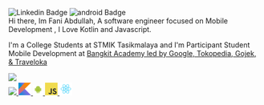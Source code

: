 ![Linkedin Badge](https://img.shields.io/badge/-faniabdullah-blue?style=flat-square&logo=Linkedin&logoColor=white&link=https://www.linkedin.com/in/fani-abdullah/)
![android Badge](https://img.shields.io/badge/Android-blue?style=flat-square&logo=android&logoColor=white&link=https://github.com/faniabdullah)
<br/>
Hi there, Im Fani Abdullah, A software engineer focused on 
Mobile Development , I Love Kotlin and Javascript.
<br />

I'm a College Students at STMIK Tasikmalaya and I'm Participant Student Mobile Development at 
[Bangkit Academy led by Google, Tokopedia, Gojek, & Traveloka](https://grow.google/intl/id_id/bangkit/)


<a href="">
        <img align="" height='130px' src="https://github-readme-stats.vercel.app/api?username=faniabdullah&hide_title=true&show_icons=true&include_all_commits=true&line_height=21&bg_color=0,EC6C6C,FFD479,FFFC79,73FA79&theme=graywhite"/>

 <br>
<code><img height="25" src="https://i.imgur.com/NVxEm1A.png"></code>
<code><img height="25" src="https://raw.githubusercontent.com/github/explore/80688e429a7d4ef2fca1e82350fe8e3517d3494d/topics/kotlin/kotlin.png"></code>
<code><img height="20" src="https://raw.githubusercontent.com/devicons/devicon/master/icons/android/android-original-wordmark.svg" alt="android"></code>
<code><img height="25" src="https://raw.githubusercontent.com/github/explore/80688e429a7d4ef2fca1e82350fe8e3517d3494d/topics/javascript/javascript.png"></code>
<code><img height="25" src="https://raw.githubusercontent.com/github/explore/80688e429a7d4ef2fca1e82350fe8e3517d3494d/topics/react-native/react-native.png"></code>
